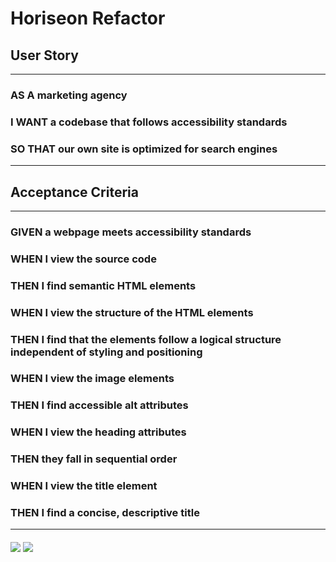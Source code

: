 # Horiseon Refactor

## User Story
---
### AS A marketing agency
### I WANT a codebase that follows accessibility standards
### SO THAT our own site is optimized for search engines
---
## Acceptance Criteria
---
### GIVEN a webpage meets accessibility standards
### WHEN I view the source code
### THEN I find semantic HTML elements
### WHEN I view the structure of the HTML elements
### THEN I find that the elements follow a logical structure independent of styling and positioning
### WHEN I view the image elements
### THEN I find accessible alt attributes
### WHEN I view the heading attributes
### THEN they fall in sequential order
### WHEN I view the title element
### THEN I find a concise, descriptive title
---
#### 

<img src="/Users/frank/Desktop/bootcamp/magic-starter-jacket/Develop/assets/images/Screenshot 2022-11-09 at 6.32.46 PM.png">
<img src="/Users/frank/Desktop/bootcamp/magic-starter-jacket/Develop/assets/images/Screenshot 2022-11-09 at 6.33.15 PM.png">